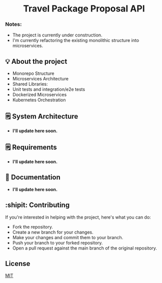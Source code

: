<h1 style="text-align: center;">Travel Package Proposal API </h1>

### Notes: 
- The project is currently under construction.
- I'm currently refactoring the existing monolithic structure into microservices.

## :bulb: About the project

- Monorepo Structure
- Microservices Architecture
- Shared Libraries:
- Unit tests and integration/e2e tests
- Dockerized Microservices
- Kubernetes Orchestration

## :spiral_notepad: System Architecture

- **I'll update here soon.**

## :spiral_notepad: Requirements

- **I'll update here soon.**

## :page_facing_up: Documentation

- **I'll update here soon.**

## :shipit: Contributing

If you're interested in helping with the project, here's what you can do:

- Fork the repository.
- Create a new branch for your changes.
- Make your changes and commit them to your branch.
- Push your branch to your forked repository.
- Open a pull request against the main branch of the original repository.

## License

[MIT](https://choosealicense.com/licenses/mit/)
